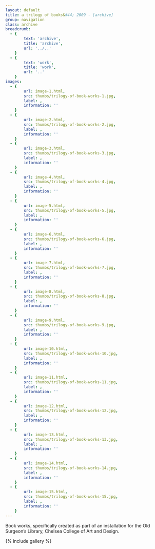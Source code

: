 ```yaml
---
layout: default
title: a trilogy of books&#44; 2009 - [archive]
group: navigation
class: archive
breadcrumb:
  - {
  		text: 'archive',
  		title: 'archive',
  		url: '../..'
	}
  - {
  		text: 'work',
  		title: 'work',
  		url: '..'
	}
images:
  - {
		url: image-1.html, 
		src: thumbs/trilogy-of-book-works-1.jpg,
		label: ,
		information: ''
	}
  - {
		url: image-2.html, 
		src: thumbs/trilogy-of-book-works-2.jpg,
		label: ,
		information: ''
	}
  - {
		url: image-3.html, 
		src: thumbs/trilogy-of-book-works-3.jpg,
		label: ,
		information: ''
	}
  - {
		url: image-4.html, 
		src: thumbs/trilogy-of-book-works-4.jpg,
		label: ,
		information: ''
	}
  - {
		url: image-5.html, 
		src: thumbs/trilogy-of-book-works-5.jpg,
		label: ,
		information: ''
	}
  - {
		url: image-6.html, 
		src: thumbs/trilogy-of-book-works-6.jpg,
		label: ,
		information: ''
	}
  - {
		url: image-7.html, 
		src: thumbs/trilogy-of-book-works-7.jpg,
		label: ,
		information: ''
	}
  - {
		url: image-8.html, 
		src: thumbs/trilogy-of-book-works-8.jpg,
		label: ,
		information: ''
	}
  - {
		url: image-9.html, 
		src: thumbs/trilogy-of-book-works-9.jpg,
		label: ,
		information: ''
	}
  - {
		url: image-10.html, 
		src: thumbs/trilogy-of-book-works-10.jpg,
		label: ,
		information: ''
	}
  - {
		url: image-11.html, 
		src: thumbs/trilogy-of-book-works-11.jpg,
		label: ,
		information: ''
	}
  - {
		url: image-12.html, 
		src: thumbs/trilogy-of-book-works-12.jpg,
		label: ,
		information: ''
	}
  - {
		url: image-13.html, 
		src: thumbs/trilogy-of-book-works-13.jpg,
		label: ,
		information: ''
	}
  - {
		url: image-14.html, 
		src: thumbs/trilogy-of-book-works-14.jpg,
		label: ,
		information: ''
	}
  - {
		url: image-15.html, 
		src: thumbs/trilogy-of-book-works-15.jpg,
		label: ,
		information: ''
	}
---
```


Book works, specifically created as part of an installation for the Old Surgeon’s Library, Chelsea College of Art and Design.

{% include gallery %}

